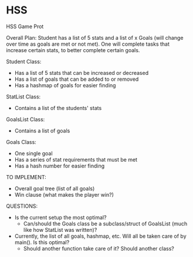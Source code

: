 # HSS
HSS Game Prot

Overall Plan:
Student has a list of 5 stats and a list of x Goals (will change over time as goals are met or not met). One will complete tasks that increase certain stats, to better complete certain goals.

Student Class:
- Has a list of 5 stats that can be increased or decreased
- Has a list of goals that can be added to or removed
- Has a hashmap of goals for easier finding

StatList Class:
- Contains a list of the students' stats

GoalsList Class:
- Contains a list of goals

Goals Class:
- One single goal
- Has a series of stat requirements that must be met
- Has a hash number for easier finding

TO IMPLEMENT:
- Overall goal tree (list of all goals)
- Win clause (what makes the player win?)

QUESTIONS:
- Is the current setup the most optimal?
    - Can/should the Goals class be a subclass/struct of GoalsList (much like how StatList was written)?
- Currently, the list of all goals, hashmap, etc. Will all be taken care of by main(). Is this optimal?
    - Should another function take care of it? Should another class?
